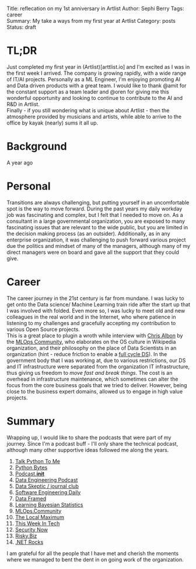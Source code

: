 Title: reflecation on my 1st anniversary in Artlist
Author: Sephi Berry
Tags: career  
Summary: My take a ways from my first year at Artlist
Category: posts  
Status: draft

# TL;DR

Just completed my first year in (Artlist)[arttlist.io] and I'm excited as I was in the first week I arrived. The company is growing rapidly, with a wide range of IT/AI projects. Personally as a ML Engineer, I'm enjoying promoting AI and Data driven products with a great team. I would like to thank @amit for the constant support as a team leader and @oren for giving me this wonderful opportunity and looking to continue to contribute to the AI and R&D in Artlist.  
Finally - if you still wondering what is unique about Artlist  - then the atmosphere provided by musicians and artists, while able to arrive to the office by kayak (nearly) sums it all up.  





# Background

A year ago 
# Personal

Transitions are always challenging, but putting yourself in an uncomfortable spot is the way to move forward. During the past years my daily workday job was fascinating and complex, but I felt that I needed to move on. As a consultant in a large governmental organization, you are exposed to many fascinating issues that are relevant to the wide public, but you are limited in the decision making process (as an outsider). Additionally, as in any enterprise organization, it was challenging to push forward various project due the politics and mindset of many of the managers, although many of my direct managers were on board and gave all the support that they could give.

# Career

The career journey in the 21st century is far from mundane. I was lucky to get onto the Data science/ Machine Learning train ride after the start up that I was involved with folded. Even more so, I was lucky to meet old and new colleagues in the real world and in the Internet, who where patience in listening to my challenges and gracefully accepting my contribution to various Open Source projects.  
This is a great place to plugin a wroth while interview with [Chris Albon](https://dev.to/mlopscommunity/wikimedia-mlops-chris-albon-coffee-sessions-68)  by the [MLOps Community](https://dev.to/mlopscommunity), who elaborates on the OS culture in Wikipedia organization, and their philosophy on the place of Data Scientists in an organization (hint - reduce friction to enable a [full cycle DS](https://www.google.com/url?sa=t&rct=j&q=&esrc=s&source=web&cd=&cad=rja&uact=8&ved=2ahUKEwj6g9jwoLH1AhU2hP0HHdGhAyAQFnoECAIQAQ&url=https%3A%2F%2Ftowardsdatascience.com%2Ffcds-b2d2e6b08d34&usg=AOvVaw3Xp5gcmkJ3mjxOkcQXqY0H)). In the government  body that I was working at, due to various restrictions, our DS and IT infrastructure were separated from the organization IT infrastructure, thus giving us freedom to *move fast and break things*. The cost is an overhead in infrastructure maintenance, which sometimes can alter the focus from the core business goals that we tried to deliver. However, being close to the business expert domains, allowed us to engage in high value projects.

# Summary

Wrapping up,  I would like to share the podcasts that were part of my journey. Since I'm a podcast buff - I'll only share the technical podcast, although many other supportive ideas followed me along the years.

1. [Talk Python To Me](https://talkpython.fm/)
2. [Python Bytes](https://pythonbytes.fm/)
3. [Podcast.__init__](https://www.pythonpodcast.com/)
4. [Data Engineering Podcast](https://www.dataengineeringpodcast.com/)
5. [Data Skeptic / journal club](https://dataskeptic.com/)
6. [Software Engineering Daily](https://softwareengineeringdaily.com/)
7. [Data Framed](https://www.datacamp.com/community/podcast)
8. [Learning Bayesian Statistics](https://www.learnbayesstats.com/)
9. [MLOps.Community](https://mlops.community/)
10. [The Local Maximum](https://www.localmaxradio.com/)
11. [This Week In Tech](https://twit.tv/shows/this-week-in-tech)
12. [Security Now](https://twit.tv/shows/security-now)
13. [Risky.Biz](https://risky.biz/)
14. [.NET Rocks](https://www.dotnetrocks.com/?tags=geek%20out)

I am grateful for all the people that I have met and cherish the moments where we managed to bent the dent in on going work of the organization.
